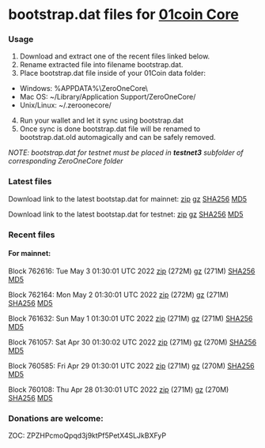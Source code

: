 # bootstrap.dat files for [01coin Core](https://01coin.io)

### Usage

1. Download and extract one of the recent files linked below.
2. Rename extracted file into filename bootstrap.dat.
3. Place bootstrap.dat file inside of your 01Coin data folder:
 - Windows: %APPDATA%\ZeroOneCore\
 - Mac OS: ~/Library/Application Support/ZeroOneCore/
 - Unix/Linux: ~/.zeroonecore/
4. Run your wallet and let it sync using bootstrap.dat
5. Once sync is done bootstrap.dat file will be renamed to bootstrap.dat.old automagically and can be safely removed.

_NOTE: bootstrap.dat for testnet must be placed in **testnet3** subfolder of corresponding ZeroOneCore folder_

### Latest files
Download link to the latest bootstap.dat for mainnet: [zip](https://files.01coin.io/mainnet/bootstrap.dat.zip) [gz](https://files.01coin.io/mainnet/bootstrap.dat.tar.gz) [SHA256](https://files.01coin.io/mainnet/sha256.txt) [MD5](https://files.01coin.io/mainnet/md5.txt)

Download link to the latest bootstap.dat for testnet: [zip](https://files.01coin.io/testnet/bootstrap.dat.zip) [gz](https://files.01coin.io/testnet/bootstrap.dat.tar.gz) [SHA256](https://files.01coin.io/testnet/sha256.txt) [MD5](https://files.01coin.io/testnet/md5.txt)

### Recent files

#### For mainnet:

Block 762616: Tue May  3 01:30:01 UTC 2022 [zip](https://files.01coin.io/mainnet/2022-05-03/bootstrap.dat.zip) (272M) [gz](https://files.01coin.io/mainnet/2022-05-03/bootstrap.dat.tar.gz) (271M) [SHA256](https://files.01coin.io/mainnet/2022-05-03/sha256.txt) [MD5](https://files.01coin.io/mainnet/2022-05-03/md5.txt)

Block 762164: Mon May  2 01:30:01 UTC 2022 [zip](https://files.01coin.io/mainnet/2022-05-02/bootstrap.dat.zip) (272M) [gz](https://files.01coin.io/mainnet/2022-05-02/bootstrap.dat.tar.gz) (271M) [SHA256](https://files.01coin.io/mainnet/2022-05-02/sha256.txt) [MD5](https://files.01coin.io/mainnet/2022-05-02/md5.txt)

Block 761632: Sun May  1 01:30:01 UTC 2022 [zip](https://files.01coin.io/mainnet/2022-05-01/bootstrap.dat.zip) (271M) [gz](https://files.01coin.io/mainnet/2022-05-01/bootstrap.dat.tar.gz) (271M) [SHA256](https://files.01coin.io/mainnet/2022-05-01/sha256.txt) [MD5](https://files.01coin.io/mainnet/2022-05-01/md5.txt)

Block 761057: Sat Apr 30 01:30:02 UTC 2022 [zip](https://files.01coin.io/mainnet/2022-04-30/bootstrap.dat.zip) (271M) [gz](https://files.01coin.io/mainnet/2022-04-30/bootstrap.dat.tar.gz) (270M) [SHA256](https://files.01coin.io/mainnet/2022-04-30/sha256.txt) [MD5](https://files.01coin.io/mainnet/2022-04-30/md5.txt)

Block 760585: Fri Apr 29 01:30:01 UTC 2022 [zip](https://files.01coin.io/mainnet/2022-04-29/bootstrap.dat.zip) (271M) [gz](https://files.01coin.io/mainnet/2022-04-29/bootstrap.dat.tar.gz) (270M) [SHA256](https://files.01coin.io/mainnet/2022-04-29/sha256.txt) [MD5](https://files.01coin.io/mainnet/2022-04-29/md5.txt)

Block 760108: Thu Apr 28 01:30:01 UTC 2022 [zip](https://files.01coin.io/mainnet/2022-04-28/bootstrap.dat.zip) (271M) [gz](https://files.01coin.io/mainnet/2022-04-28/bootstrap.dat.tar.gz) (270M) [SHA256](https://files.01coin.io/mainnet/2022-04-28/sha256.txt) [MD5](https://files.01coin.io/mainnet/2022-04-28/md5.txt)


### Donations are welcome:

ZOC: ZPZHPcmoQpqd3j9ktPf5PetX4SLJkBXFyP
